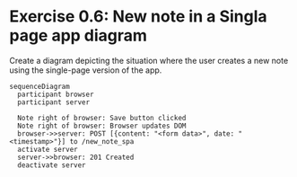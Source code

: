 
# Exercise 0.6: New note in a Singla page app diagram

Create a diagram depicting the situation where the user creates a new note using
the single-page version of the app.

```mermaid
sequenceDiagram
  participant browser
  participant server

  Note right of browser: Save button clicked
  Note right of browser: Browser updates DOM
  browser->>server: POST [{content: "<form data>", date: "<timestamp>"}] to /new_note_spa
  activate server
  server->>browser: 201 Created
  deactivate server
```